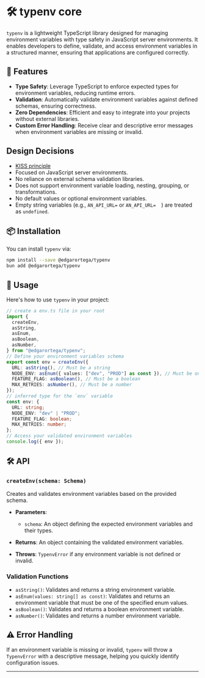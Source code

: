 # 🛠️ typenv core

`typenv` is a lightweight TypeScript library designed for managing environment variables with type safety in JavaScript server environments.
It enables developers to define, validate, and access environment variables in a structured manner, ensuring that applications are configured correctly.

## 🚀 Features

- **Type Safety**: Leverage TypeScript to enforce expected types for environment variables, reducing runtime errors.
- **Validation**: Automatically validate environment variables against defined schemas, ensuring correctness.
- **Zero Dependencies**: Efficient and easy to integrate into your projects without external libraries.
- **Custom Error Handling**: Receive clear and descriptive error messages when environment variables are missing or invalid.

## Design Decisions

- [KISS principle](https://en.wikipedia.org/wiki/KISS_principle)
- Focused on JavaScript server environments.
- No reliance on external schema validation libraries.
- Does not support environment variable loading, nesting, grouping, or transformations.
- No default values or optional environment variables.
- Empty string variables (e.g., `AN_API_URL=` or `AN_API_URL=  `) are treated as `undefined`.

## 📦 Installation

You can install `typenv` via:

```sh
npm install --save @edgarortega/typenv
bun add @edgarortega/typenv
```

## 📖 Usage

Here's how to use `typenv` in your project:

```ts
// create a env.ts file in your root
import {
  createEnv,
  asString,
  asEnum,
  asBoolean,
  asNumber,
} from "@edgarortega/typenv";
// Define your environment variables schema
export const env = createEnv({
  URL: asString(), // Must be a string
  NODE_ENV: asEnum({ values: ["dev", "PROD"] as const }), // Must be one of the specified values
  FEATURE_FLAG: asBoolean(), // Must be a boolean
  MAX_RETRIES: asNumber(), // Must be a number
});
// inferred type for the `env` variable
const env: {
  URL: string;
  NODE_ENV: "dev" | "PROD";
  FEATURE_FLAG: boolean;
  MAX_RETRIES: number;
};
// Access your validated environment variables
console.log({ env });
```

## 🛠️ API

### `createEnv(schema: Schema)`

Creates and validates environment variables based on the provided schema.

- **Parameters**:
  - `schema`: An object defining the expected environment variables and their types.
- **Returns**: An object containing the validated environment variables.

- **Throws**: `TypenvError` if any environment variable is not defined or invalid.

### Validation Functions

- `asString()`: Validates and returns a string environment variable.
- `asEnum(values: string[] as const)`: Validates and returns an environment variable that must be one of the specified enum values.
- `asBoolean()`: Validates and returns a boolean environment variable.
- `asNumber()`: Validates and returns a number environment variable.

## ⚠️ Error Handling

If an environment variable is missing or invalid, `typenv` will throw a `TypenvError` with a descriptive message, helping you quickly identify configuration issues.

---
